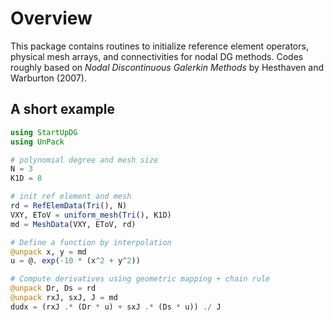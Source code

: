 # Overview

This package contains routines to initialize reference element operators, physical mesh arrays, and connectivities for nodal DG methods. Codes roughly based on *Nodal Discontinuous Galerkin Methods* by Hesthaven and Warburton (2007).

## A short example

```julia
using StartUpDG
using UnPack

# polynomial degree and mesh size
N = 3
K1D = 8

# init ref element and mesh
rd = RefElemData(Tri(), N)
VXY, EToV = uniform_mesh(Tri(), K1D)
md = MeshData(VXY, EToV, rd)

# Define a function by interpolation
@unpack x, y = md
u = @. exp(-10 * (x^2 + y^2))

# Compute derivatives using geometric mapping + chain rule
@unpack Dr, Ds = rd
@unpack rxJ, sxJ, J = md
dudx = (rxJ .* (Dr * u) + sxJ .* (Ds * u)) ./ J
```
